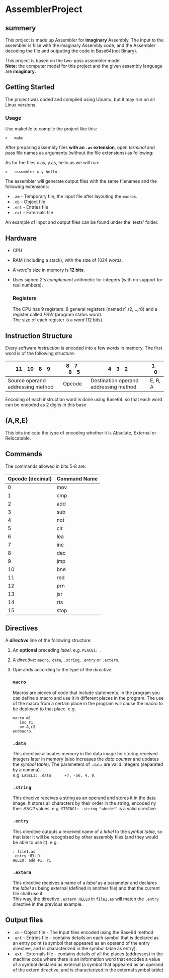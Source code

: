 # AssemblerProject

## summery
This project is made up Assembler for **imaginary** Assembly. The input to the assembler is filse with the imaginary Assembly code, and the Assembler decoding the file and outputing the code in Base64(not Binary).

This project is based on the two-pass assembler model.<br />
**Note:** the computer model for this project and the given assembly language are **imaginary**.<br />

## Getting Started

The project was coded and compiled using Ubuntu, but it may run on all Linux versions.

### Usage

Use makefile to compile the project like this:
```
>   make
```

After preparing assembly files **with an `.as` extension**, open *terminal* and pass file names as arguments (without the file extensions) as following:

As for the files x.as, y.as, hello.as we will run:
```
>   assembler x y hello
```
The assembler will generate output files with the same filenames and the following extensions:  
- `.am` - Temporary file, the input file after layouting the `macros`.
- `.ob` - Object file
- `.ent` - Entries file
- `.ext` - Externals file

An example of input and output files can be found under the 'tests' folder.

## Hardware
- CPU
- RAM (including a stack), with the size of 1024 *words*.
- A *word*'s size in memory is **12 bits**.
- Uses signed *2's complement* arithmetic for integers (with no support for real numbers).

   ### Registers
   The CPU has 9 registers: 8 general registers (named r1,r2,...,r8) and a register called *PSW* (program status word).  
   The size of each register is a *word* (12 bits).  

## Instruction Structure
Every software *instruction* is encoded into a few *words* in memory.
The first word is of the following structure:

|  11&emsp;10&emsp;8&emsp;9 |  8&emsp;7&emsp;6&emsp;5 |  4&emsp;3&emsp;2  |  1&emsp;0  |
| ------------------------ | ---------- | ---------- | ---------- |
|          Source operand addressing method          | Opcode | Destination operand addressing method | E, R, A

Encoding of each instruction word is done using Base64. so that each word can be encoded as 2 digits in this base
  
## (A,R,E)
This bits indicate the type of encoding whether it is Absolute, External or Relocatable.

## Commands
The commands allowed in bits 5-8 are:

| Opcode (decimal) | Command Name |
| ---------------- | ------------ |
|	0	|	mov	|
|	1	|	cmp	|
|	2	|	add	|
|	3	|	sub	|
|	4	|	not	|
|	5	|	clr	|
|	6	|	lea	|
|	7	|	inc	|
|	8	|	dec	|
|	9	|	jmp	|
|	10	|	bne	|
|	11	|	red	|
|	12	|	prn	|
|	13	|	jsr	|
|	14	|	rts	|
|	15	|	stop	|

## Directives
A **_directive_** line of the following structure:

1. An **optional** preceding *label*. e.g. `PLACE1: `.
2. A _directive_: `macro`,`.data`, `.string`, `.entry` or `.extern`.
3. Operands according to the type of the *directive*.

   ### `macro`
   Macros are pieces of code that include statements. in the program you can define a macro and use it in different places in the program. The use of the macro from a certain place in the program will cause the macro to be deployed to that place.
   e.g.
   ```
   macro m1
      inc r1
      ov A,r2
   endmacro.
   ```
       
   ### `.data`
   This directive allocates memory in the data image for storing received integers later in memory (also increases the _data counter_ and updates the _symbol table_).
   The parameters of `.data` are valid integers (separated by a comma).  
   e.g. `LABEL1: .data      +7, -56, 4, 9`.
   
   ### `.string`
   This direcive receives a string as an operand and stores it in the data image. It stores all characters by their order in the string, encoded ny their *ASCII* values.
   e.g. `STRING1: .string "abcdef"` is a valid directive.
   
   ### `.entry`
   This directive outputs a received name of a *label* to the *symbol table*, so that later it will be recognized by other assembly files (and they would be able to use it).
   e.g. 
   ```
   ; file1.as
   .entry HELLO
   HELLO: add #1, r1 
   ```
   ### `.extern`
   This directive receives a name of a *label* as a parameter and declares the *label* as being external (defined in another file) and that the current file shall use it.  
   This way, the directive `.extern HELLO` in `file2.as` will match the `.entry` directive in the previous example.

## Output files
- `.ob` - Object file - The Input files encoded using the Base64 method
- `.ent` - Entries file - contains details on each symbol that is declared as an entry point (a symbol that appeared as an operand of the entry directive, and is characterized in the symbol table as entry).
- `.ext` - Externals file - contains details of all the places (addresses) in the machine code where there is an information word that encodes a value of a symbol declared as external (a symbol that appeared as an operand of the extern directive, and is characterized in the external symbol table)